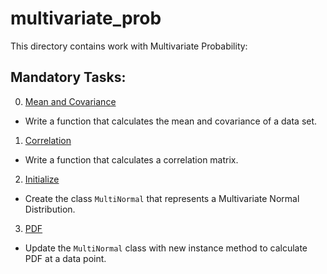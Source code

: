 # multivariate_prob
This directory contains work with Multivariate Probability:

## Mandatory Tasks:
0. [Mean and Covariance](/math/multivariate_prob/0-mean_cov.py)
* Write a function that calculates the mean and covariance of a data set.
1. [Correlation](/math/multivariate_prob/1-correlation.py)
* Write a function that calculates a correlation matrix.
2. [Initialize](/math/multivariate_prob/multinormal.py)
* Create the class `MultiNormal` that represents a Multivariate Normal Distribution.
3. [PDF](/math/multivariate_prob/multinormal.py)
* Update the `MultiNormal` class with new instance method to calculate PDF at a data point.
